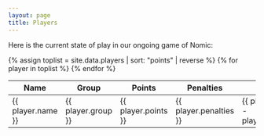 ```yaml
---
layout: page
title: Players
---
```


Here is the current state of play in our ongoing game of Nomic:

<table>
<thead>
 <tr>
  <th>Name</th>
  <th>Group</th>
  <th>Points</th>
  <th>Penalties</th>
  <th>Balance</th>
 </tr>
</thead>
<tbody>
{% assign toplist = site.data.players | sort: "points" | reverse %}
{% for player in toplist %}
 <tr>
  <td>{{ player.name }}</td>
  <td>{{ player.group }}</td>
  <td>{{ player.points }}</td>
  <td>{{ player.penalties }}</td>
  <td>{{ player.points - player.penalties</td>
 </tr>
{% endfor %}
</tbody>
</table>
